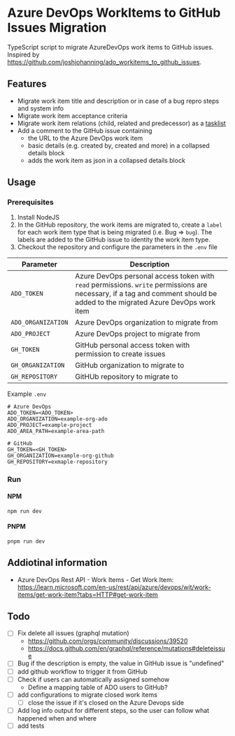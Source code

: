 # Azure DevOps WorkItems to GitHub Issues Migration

TypeScript script to migrate AzureDevOps work items to GitHub issues. Inspired by https://github.com/joshjohanning/ado_workitems_to_github_issues.

## Features

-   Migrate work item title and description or in case of a bug repro steps and system info
-   Migrate work item acceptance criteria
-   Migrate work item relations (child, related and predecessor) as a [tasklist](https://docs.github.com/en/issues/tracking-your-work-with-issues/about-tasklists)
-   Add a comment to the GitHub issue containing
    -   the URL to the Azure DevOps work item
    -   basic details (e.g. created by, created and more) in a collapsed details block
    -   adds the work item as json in a collapsed details block

## Usage

### Prerequisites

1. Install NodeJS
2. In the GitHub repository, the work items are migrated to, create a `label` for each work item type that is being migrated (i.e. Bug => `bug`). The labels are added to the GitHub issue to identity the work item type.
3. Checkout the repository and configure the parameters in the `.env` file

| Parameter          | Description                                                                                                                                                                |
| ------------------ | -------------------------------------------------------------------------------------------------------------------------------------------------------------------------- |
| `ADO_TOKEN`        | Azure DevOps personal access token with `read` permissions. `write` permissions are necessary, if a tag and comment should be added to the migrated Azure DevOps work item |
| `ADO_ORGANIZATION` | Azure DevOps organization to migrate from                                                                                                                                  |
| `ADO_PROJECT`      | Azure DevOps project to migrate from                                                                                                                                       |
| `GH_TOKEN`         | GitHub personal access token with permission to create issues                                                                                                              |
| `GH_ORGANIZATION`  | GitHub organization to migrate to                                                                                                                                          |
| `GH_REPOSITORY`    | GitHUb repository to migrate to                                                                                                                                            |

Example `.env`

```
# Azure DevOps
ADO_TOKEN=<ADO_TOKEN>
ADO_ORGANIZATION=example-org-ado
ADO_PROJECT=example-project
ADO_AREA_PATH=example-area-path

# GitHub
GH_TOKEN=<GH_TOKEN>
GH_ORGANIZATION=example-org-github
GH_REPOSITORY=exmaple-repository
```

### Run

#### NPM

`npm run dev`

#### PNPM

`pnpm run dev`

## Addiotinal information

-   Azure DevOps Rest API - Work Items - Get Work Item: https://learn.microsoft.com/en-us/rest/api/azure/devops/wit/work-items/get-work-item?tabs=HTTP#get-work-item

## Todo

-   [ ] Fix delete all issues (graphql mutation)
    -   https://github.com/orgs/community/discussions/39520
    -   https://docs.github.com/en/graphql/reference/mutations#deleteissue
-   [ ] Bug if the description is empty, the value in GitHub issue is "undefined"
-   [ ] add github workflow to trigger it from GitHub
-   [ ] Check if users can automatically assigned somehow
    -   Define a mapping table of ADO users to GitHub?
-   [ ] add configurations to migrate closed work items
    -   [ ] close the issue if it's closed on the Azure Devops side
-   [ ] Add log info output for different steps, so the user can follow what happened when and where
-   [ ] add tests
